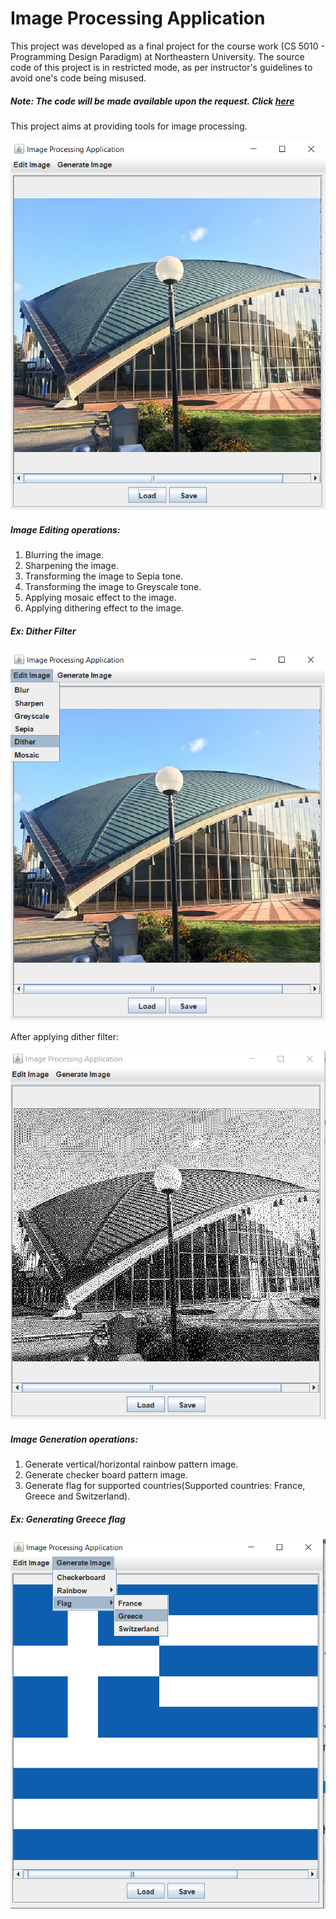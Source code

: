# Image Processing Application
This project was developed as a final project for the course work (CS 5010 - Programming Design
 Paradigm) at Northeastern University. The source code of this project is in restricted mode, as
  per instructor's guidelines to avoid one's code being misused. 
  
##### Note:  The code will be made available upon the request. Click [here](mailto:pooja.shanbhag1993@gmail.com?Subject=Request%20to%20access%20repo%20Image%20Processing%20Application)
  
This project aims at providing tools for image processing.

![](images/1.PNG)

##### Image Editing operations:
1. Blurring the image.
2. Sharpening the image.
3. Transforming the image to Sepia tone.
4. Transforming the image to Greyscale tone.
5. Applying mosaic effect to the image.
6. Applying dithering effect to the image.

##### Ex: Dither Filter


![](images/2.png)


After applying dither filter:

![](images/3.PNG)



##### Image Generation operations:
1. Generate vertical/horizontal rainbow pattern image.
2. Generate checker board pattern image. 
3. Generate flag for supported countries(Supported countries: France, Greece and Switzerland).

##### Ex: Generating Greece flag

![](images/4.png)